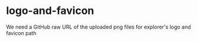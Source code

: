 # logo-and-favicon
We need a GitHub raw URL of the uploaded png files for explorer's logo and favicon path
